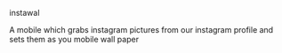 instawal

A mobile which grabs instagram pictures from our instagram profile and sets them as you mobile wall paper

